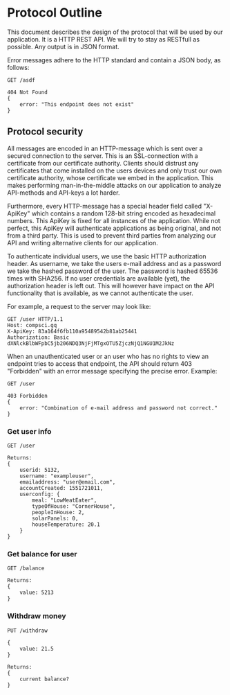 # Protocol Outline

This document describes the design of the protocol that will be used by our application. It is a HTTP REST API. We will try to stay as RESTfull as possible. Any output is in JSON format.

Error messages adhere to the HTTP standard and contain a JSON body, as follows:

```
GET /asdf

404 Not Found
{
    error: "This endpoint does not exist"
}
```

## Protocol security

All messages are encoded in an HTTP-message which is sent over a secured connection to the server. This is an SSL-connection with a certificate from our certificate authority. Clients should distrust any certificates that come installed on the users devices and only trust our own certificate authority, whose certificate we embed in the application. This makes performing man-in-the-middle attacks on our application to analyze API-methods and API-keys a lot harder.

Furthermore, every HTTP-message has a special header field called "X-ApiKey" which contains a random 128-bit string encoded as hexadecimal numbers. This ApiKey is fixed for all instances of the application. While not perfect, this ApiKey will authenticate applications as being original, and not from a third party. This is used to prevent third parties from analyzing our API and writing alternative clients for our application.

To authenticate individual users, we use the basic HTTP authorization header. As username, we take the users e-mail address and as a password we take the hashed password of the user. The password is hashed 65536 times with SHA256. If no user credentials are available (yet), the authorization header is left out. This will however have impact on the API functionality that is available, as we cannot authenticate the user.

For example, a request to the server may look like:
```
GET /user HTTP/1.1
Host: compsci.gq
X-ApiKey: 83a164f6fb110a95489542b81ab25441
Authorization: Basic dXNlckBlbWFpbC5jb206NDQ3NjFjMTgxOTU5ZjczNjQ1NGU1M2JkNz
```

When an unauthenticated user or an user who has no rights to view an endpoint tries to access that endpoint, the API should return 403 "Forbidden" with an error message specifying the precise error. Example:

```
GET /user

403 Forbidden
{
    error: "Combination of e-mail address and password not correct."
}
```
### Get user info

```
GET /user

Returns:
{
    userid: 5132,
    username: "exampleuser",
    emailaddress: "user@email.com",
    accountCreated: 1551721011,
    userconfig: {
        meal: "LowMeatEater",
        typeOfHouse: "CornerHouse",
        peopleInHouse: 2,
        solarPanels: 0,
        houseTemperature: 20.1
    }
}
```


### Get balance for user

```
GET /balance

Returns:
{
    value: 5213
}
```

### Withdraw money

```
PUT /withdraw

{
    value: 21.5
}

Returns:
{
    current balance?
}
```